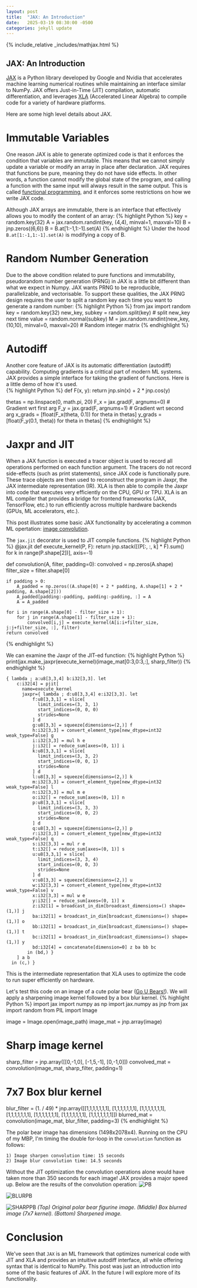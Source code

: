 ```yaml
---
layout: post
title:  "JAX: An Introduction"
date:   2025-03-19 08:30:00 -0500
categories: jekyll update
---
```

{% include_relative _includes/mathjax.html %}

## JAX: An Introduction

[JAX][jax] is a Python library developed by Google and Nvidia that accelerates machine learning numerical routines while maintaining an interface similar to NumPy. JAX offers Just-in-Time (JIT) compilation, automatic differentiation, and leverages [XLA][xla] (Accelerated Linear Algebra) to compile code for a variety of hardware platforms. 

Here are some high level details about JAX.

# Immutable Variables
One reason JAX is able to generate optimized code is that it enforces the condition that variables are immutable. This means that we cannot simply update a variable or modify an array in place after declaration. JAX requires that functions be pure, meaning they do not have side effects. In other words, a function cannot modify the global state of the program, and calling a function with the same input will always result in the same output. This is called [functional programming][func], and it enforces some restrictions on how we write JAX code. 

Although JAX arrays are immutable, there is an interface that effectively allows you to modify the content of an array:
{% highlight Python %}
key = random.key(32)
A = jax.random.randint(key, (4,4), minval=1, maxval=10)
B = jnp.zeros((6,6))
B = B.at[1:-1,1:-1].set(A)
{% endhighlight %}
Under the hood `B.at[1:-1,1:-1].set(A)` is modifying a copy of B.

# Random Number Generation
Due to the above condition related to pure functions and immutability, pseudorandom number generation (PRNG) in JAX is a little bit different than what we expect in Numpy. JAX wants PRNG to be reproducible, parallelizable, and vectorisable. To support these qualities, the JAX PRNG design requires the user to split a random key each time you want to generate a random number:
{% highlight Python %}
from jax import random
key = random.key(32)
new_key, subkey = random.split(key) # split new_key next time
value = random.normal(subkey)
M = jax.random.randint(new_key, (10,10), minval=0, maxval=20) # Random integer matrix
{% endhighlight %}

# Autodiff
Another core feature of JAX is its automatic differentiation (autodiff) capability. Computing gradients is a crittical part of modern ML systems. JAX provides a simple interface for taking the gradient of functions. Here is a little demo of how it's used.  
{% highlight Python %}
def F(x, y):
    return jnp.sin(x) + 2 * jnp.cos(y)

thetas = np.linspace(0, math.pi, 20)
F_x = jax.grad(F, argnums=0) # Gradient wrt first arg
F_y = jax.grad(F, argnums=1) # Gradient wrt second arg
x_grads = [float(F_x(theta, 0.1)) for theta in thetas]
y_grads = [float(F_y(0.1, theta)) for theta in thetas]
{% endhighlight %}

# Jaxpr and JIT
When a JAX function is executed a tracer object is used to record all operations performed on each function argument. The tracers do not record
side-effects (such as print statements), since JAX code is functionally pure. These trace objects are then used to reconstruct the program in
Jaxpr, the JAX intermediate representation (IR). XLA is then able to compile the Jaxpr into code that executes very efficiently on the CPU, GPU or TPU. XLA is an ML compiler that provides a bridge for frontend frameworks (JAX, TensorFlow, etc.) to run efficiently across multiple hardware backends (GPUs, ML accelerators, etc.). 
 

This post illustrates some basic JAX functionality by accelerating a common ML opertation: [image convolution][kernel].


The `jax.jit` decorator is used to JIT compile functions.
{% highlight Python %}
@jax.jit
def execute_kernel(P, F):
    return jnp.stack([(P[:, :, k] * F).sum() for k in range(P.shape[2])], axis=-1)

def convolution(A, filter, padding=0):
    convolved = np.zeros(A.shape)
    filter_size = filter.shape[0]

    if padding > 0:
        A_padded = np.zeros((A.shape[0] + 2 * padding, A.shape[1] + 2 * padding, A.shape[2]))
        A_padded[padding:-padding, padding:-padding, :] = A
        A = A_padded
    
    for i in range(A.shape[0] - filter_size + 1):
        for j in range(A.shape[1] - filter_size + 1):
            convolved[i,j] = execute_kernel(A[i:i+filter_size, j:j+filter_size, :], filter)
    return convolved
{% endhighlight %}

We can examine the Jaxpr of the JIT-ed function:
{% highlight Python %}
print(jax.make_jaxpr(execute_kernel)(image_mat[0:3,0:3,:], sharp_filter))
{% endhighlight %}

```mlir
{ lambda ; a:u8[3,3,4] b:i32[3,3]. let
    c:i32[4] = pjit[
      name=execute_kernel
      jaxpr={ lambda ; d:u8[3,3,4] e:i32[3,3]. let
          f:u8[3,3,1] = slice[
            limit_indices=(3, 3, 1)
            start_indices=(0, 0, 0)
            strides=None
          ] d
          g:u8[3,3] = squeeze[dimensions=(2,)] f
          h:i32[3,3] = convert_element_type[new_dtype=int32 weak_type=False] g
          i:i32[3,3] = mul h e
          j:i32[] = reduce_sum[axes=(0, 1)] i
          k:u8[3,3,1] = slice[
            limit_indices=(3, 3, 2)
            start_indices=(0, 0, 1)
            strides=None
          ] d
          l:u8[3,3] = squeeze[dimensions=(2,)] k
          m:i32[3,3] = convert_element_type[new_dtype=int32 weak_type=False] l
          n:i32[3,3] = mul m e
          o:i32[] = reduce_sum[axes=(0, 1)] n
          p:u8[3,3,1] = slice[
            limit_indices=(3, 3, 3)
            start_indices=(0, 0, 2)
            strides=None
          ] d
          q:u8[3,3] = squeeze[dimensions=(2,)] p
          r:i32[3,3] = convert_element_type[new_dtype=int32 weak_type=False] q
          s:i32[3,3] = mul r e
          t:i32[] = reduce_sum[axes=(0, 1)] s
          u:u8[3,3,1] = slice[
            limit_indices=(3, 3, 4)
            start_indices=(0, 0, 3)
            strides=None
          ] d
          v:u8[3,3] = squeeze[dimensions=(2,)] u
          w:i32[3,3] = convert_element_type[new_dtype=int32 weak_type=False] v
          x:i32[3,3] = mul w e
          y:i32[] = reduce_sum[axes=(0, 1)] x
          z:i32[1] = broadcast_in_dim[broadcast_dimensions=() shape=(1,)] j
          ba:i32[1] = broadcast_in_dim[broadcast_dimensions=() shape=(1,)] o
          bb:i32[1] = broadcast_in_dim[broadcast_dimensions=() shape=(1,)] t
          bc:i32[1] = broadcast_in_dim[broadcast_dimensions=() shape=(1,)] y
          bd:i32[4] = concatenate[dimension=0] z ba bb bc
        in (bd,) }
    ] a b
  in (c,) }
```
This is the intermediate representation that XLA uses to optimize the code to run super efficiently on hardware. 


Let's test this code on an image of a cute polar bear ([Go U Bears!][bowdoin]). 
We will apply a sharpening image kernel followed by a box blur kernel.
{% highlight Python %}
import jax
import numpy as np
import jax.numpy as jnp
from jax import random
from PIL import Image

image = Image.open(image_path)
image_mat = jnp.array(image)

# Sharp image kernel
sharp_filter = jnp.array([[0,-1,0],
                          [-1,5,-1],
                          [0,-1,0]])
convolved_mat = convolution(image_mat, sharp_filter, padding=1)

# 7x7 Box blur kernel
blur_filter = (1. / 49) * jnp.array([[1,1,1,1,1,1,1],
                                    [1,1,1,1,1,1,1],
                                    [1,1,1,1,1,1,1],
                                    [1,1,1,1,1,1,1],
                                    [1,1,1,1,1,1,1],
                                    [1,1,1,1,1,1,1],
                                    [1,1,1,1,1,1,1]])
blurred_mat = convolution(image_mat, blur_filter, padding=3)
{% endhighlight %}

The polar bear image has dimensions (1498x2078x4). Running on the CPU of my MBP, I'm timing the double for-loop in the `convolution` function
as follows: 
```
1) Image sharpen convolution time: 15 seconds
2) Image blur convolution time: 14.5 seconds
```

Without the JIT optimization the convolution operations alone would have taken more than 350 seconds for each image! JAX provides a major speed up.
Below are the results of the convolution operation:
![PB](/images/convolution/toy_polar_bear.png)

![BLURPB](/images/convolution/toy_polar_bear_box_blurred.png)

![SHARPPB](/images/convolution/toy_polar_bear_sharpened.png)
*<medium>(Top) Original polar bear figurine image. (Middle) Box blurred image (7x7 kernel). (Bottom) Sharpened image. </medium>*

# Conclusion
We've seen that `JAX` is an ML framework that optimizes numerical code with JIT and XLA and provides an intuitive autodiff interface, all while offering syntax that is identical to NumPy. This post was just an introduction into some of the basic features of JAX. In the future I will explore more of its functionality. 

[jax]: https://docs.jax.dev/en/latest/quickstart.html
[xla]: https://openxla.org
[func]: https://docs.python.org/3/howto/functional.html
[kernel]: https://en.wikipedia.org/wiki/Kernel_(image_processing)
[bowdoin]: https://bowdoinorient.com/2024/02/02/mens-hockey-crushes-colby-in-219th-rivalry-game/

